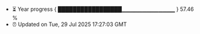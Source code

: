 - ⏳ Year progress { █████████████████▁▁▁▁▁▁▁▁▁▁▁▁▁ } 57.46 %
- ⏰ Updated on Tue, 29 Jul 2025 17:27:03 GMT

